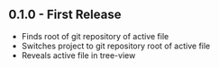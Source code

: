 ## 0.1.0 - First Release
* Finds root of git repository of active file
* Switches project to git repository root of active file
* Reveals active file in tree-view
